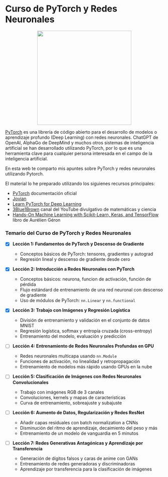 # Curso de PyTorch y Redes Neuronales

<div style="text-align: center;">
    <img src="https://upload.wikimedia.org/wikipedia/commons/thumb/c/c6/PyTorch_logo_black.svg/2560px-PyTorch_logo_black.svg.png" style="width: 300px;">
</div>

[PyTorch](https://pytorch.org) es una librería de código abierto para el desarrollo de modelos o aprendizaje profundo (Deep Learning) con redes neuronales. ChatGPT de OpenAI, AlphaGo de DeepMind y muchos otros sistemas de inteligencia artificial se han desarrollado utilizando PyTorch, por lo que es una herramienta clave para cualquier persona interesada en el campo de la inteligencia artificial.

En esta web te comparto mis apuntes sobre PyTorch y redes neuronales utilizando Pytorch. 

El material lo he preparado utilizando los siguienes recursos principales:

- [PyTorch](https://pytorch.org/tutorials/) documentación oficial
- [Jovian](https://jovian.ai/learn/deep-learning-with-pytorch-zero-to-gans)
- [Learn PyTorch for Deep Learning](https://github.com/mrdbourke/pytorch-deep-learning/)
- [3Blue1Brown](https://www.youtube.com/c/3blue1brown) canal del YouTube divulgativo de matemáticas y ciencia
- [Hands-On Machine Learning with Scikit-Learn, Keras, and TensorFlow](https://www.oreilly.com/library/view/hands-on-machine-learning/9781492032632/) libro de Aurélien Géron

### Temario del Curso de PyTorch y Redes Neuronales


- [x] **Lección 1: Fundamentos de PyTorch y Descenso de Gradiente**

    * Conceptos básicos de PyTorch: tensores, gradientes y autograd
    * Regresión lineal y descenso de gradiente desde cero


- [x] **Lección 2: Introducción a Redes Neuronales con PyTorch**

    * Conceptos básicos: neurona, funcion de activación, función de pérdida
    * Flujo estándard de entrenamiento de una red neuronal con descenso de gradiente
    * Uso de módulos de PyTorch: `nn.Linear` y `nn.functional`


- [x] **Lección 3: Trabajo con Imágenes y Regresión Logística**

    * División de entrenamiento y validación en el conjunto de datos MNIST
    * Regresión logística, softmax y entropía cruzada (cross-entropy)
    * Entrenamiento del modelo, evaluación y predicción


- [ ] **Lección 4: Entrenamiento de Redes Neuronales Profundas en GPU**

    * Redes neuronales multicapa usando `nn.Module`
    * Funciones de activación, no linealidad y retropropagación
    * Entrenamiento de modelos más rápido usando GPUs en la nube



- [ ] **Lección 5: Clasificación de Imágenes con Redes Neuronales Convolucionales**

    * Trabajo con imágenes RGB de 3 canales
    * Convoluciones, kernels y mapas de características
    * Curva de entrenamiento, sobreajuste y subajuste


- [ ] **Lección 6: Aumento de Datos, Regularización y Redes ResNet**

    * Añadir capas residuales con batch normalization a CNNs
    * Disminución del ritmo de aprendizaje, decaimiento del peso y más
    * Entrenamiento de un modelo de vanguardia en 5 minutos


- [ ] **Lección 7: Redes Generativas Antagónicas y Aprendizaje por Transferencia**

    * Generación de dígitos falsos y caras de anime con GANs
    * Entrenamiento de redes generadoras y discriminadoras
    * Aprendizaje por transferencia para la clasificación de imágenes